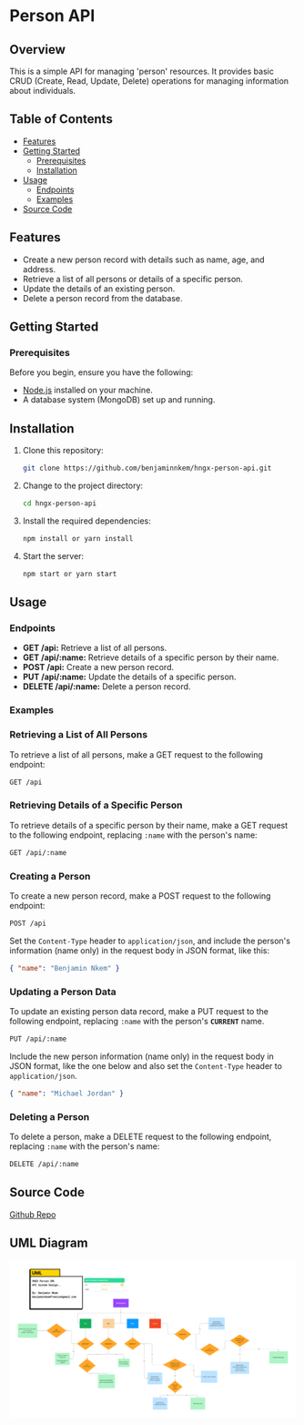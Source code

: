 # Person API

## Overview

This is a simple API for managing 'person' resources. It provides basic CRUD (Create, Read, Update, Delete) operations for managing information about individuals.

## Table of Contents

- [Features](#features)
- [Getting Started](#getting-started)
  - [Prerequisites](#prerequisites)
  - [Installation](#installation)
- [Usage](#usage)
  - [Endpoints](#endpoints)
  - [Examples](#examples)
- [Source Code](#source-code)

## Features

- Create a new person record with details such as name, age, and address.
- Retrieve a list of all persons or details of a specific person.
- Update the details of an existing person.
- Delete a person record from the database.

## Getting Started

### Prerequisites

Before you begin, ensure you have the following:

- [Node.js](https://nodejs.org/) installed on your machine.
- A database system (MongoDB) set up and running.

## Installation

1. Clone this repository:

   ```bash
   git clone https://github.com/benjaminnkem/hngx-person-api.git
   ```

2. Change to the project directory:

   ```bash
   cd hngx-person-api
   ```

3. Install the required dependencies:

   ```bash
   npm install or yarn install
   ```

4. Start the server:

   ```bash
   npm start or yarn start
   ```

## Usage

### Endpoints

- **GET /api:** Retrieve a list of all persons.
- **GET /api/:name:** Retrieve details of a specific person by their name.
- **POST /api:** Create a new person record.
- **PUT /api/:name:** Update the details of a specific person.
- **DELETE /api/:name:** Delete a person record.

### Examples

### Retrieving a List of All Persons

To retrieve a list of all persons, make a GET request to the following endpoint:

```bash
GET /api
```

### Retrieving Details of a Specific Person

To retrieve details of a specific person by their name, make a GET request to the following endpoint, replacing `:name` with the person's name:

```bash
GET /api/:name
```

### Creating a Person

To create a new person record, make a POST request to the following endpoint:

```bash
POST /api
```

Set the `Content-Type` header to `application/json`, and include the person's information (name only) in the request body in JSON format, like this:

```json
{ "name": "Benjamin Nkem" }
```

### Updating a Person Data

To update an existing person data record, make a PUT request to the following endpoint, replacing `:name` with the person's **`CURRENT`** name.

```bash
PUT /api/:name
```

Include the new person information (name only) in the request body in JSON format, like the one below and also set the `Content-Type` header to `application/json`.

```json
{ "name": "Michael Jordan" }
```

### Deleting a Person

To delete a person, make a DELETE request to the following endpoint, replacing `:name` with the person's name:

```bash
DELETE /api/:name
```
## Source Code

[Github Repo](https://github.com/benjaminnkem/hngx-person-api)

## UML Diagram
<!-- ![UML Diagram](https://github.com/[username]/[reponame]/blob/[branch]/image.jpg?raw=true) -->
![UML Diagram by Benjamin Nkem](/assets/person-api-plan.png)
